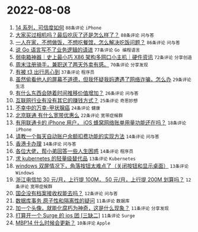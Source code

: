 # 2022-08-08

1. [14 系列，可信度如何](https://www.v2ex.com/t/871325) `88条评论` `iPhone`
1. [大家买过相机吗？最后吃灰了还是怎么样了？](https://www.v2ex.com/t/871366) `88条评论` `问与答`
1. [一人在家，不想做饭，不想吃餐馆，怎么解决吃饭问题？](https://www.v2ex.com/t/871338) `86条评论` `问与答`
1. [说 Go 语言写不了业务逻辑的请进](https://www.v2ex.com/t/871389) `77条评论` `Go 编程语言`
1. [弱电箱神器｜史上最小巧 X86 架构多网口小主机｜硬件资讯](https://www.v2ex.com/t/871348) `72条评论` `分享创造`
1. [周末注册骑手，兼职送了两天外卖有感。](https://www.v2ex.com/t/871350) `70条评论` `分享发现`
1. [有被 t3 出行恶心到](https://www.v2ex.com/t/871388) `37条评论` `程序员`
1. [虽然偷看他人的屏幕不道德，但我怀疑我妈遭遇了网络诈骗，怎么办](https://www.v2ex.com/t/871337) `29条评论` `生活`
1. [有什么东西会随着时间推移价值增加？](https://www.v2ex.com/t/871343) `26条评论` `问与答`
1. [互联网行业有没有其它的赚钱方式？](https://www.v2ex.com/t/871398) `25条评论` `奇思妙想`
1. [不幸中的万幸-甲状腺癌](https://www.v2ex.com/t/871412) `24条评论` `健康`
1. [北京联通 有什么宽带优惠么](https://www.v2ex.com/t/871357) `22条评论` `宽带症候群`
1. [有用联通卡的 iPhone 用户， iOS 蜂窝网络账单用量功能还在吗？](https://www.v2ex.com/t/871369) `18条评论` `iPhone`
1. [请教一个每天自动账户余额扣费功能的实现方法](https://www.v2ex.com/t/871404) `14条评论` `问与答`
1. [香港卡办理](https://www.v2ex.com/t/871381) `14条评论` `问与答`
1. [各位大佬，帮小弟回答一些人生困惑](https://www.v2ex.com/t/871356) `14条评论` `程序员`
1. [求 kubernetes 的轻量级替代品](https://www.v2ex.com/t/871416) `13条评论` `Kubernetes`
1. [windows 双屏情况下，角落按钮太难点了（关闭按钮和显示桌面）](https://www.v2ex.com/t/871323) `13条评论` `Windows`
1. [浙江电信加 30 元/月，上行提 100M， 50 元/月，上行提 200M 划算吗？](https://www.v2ex.com/t/871400) `12条评论` `宽带症候群`
1. [国企没有档案接收权能去吗？](https://www.v2ex.com/t/871341) `12条评论` `问与答`
1. [数据库事务 原子性和隔离性的疑问](https://www.v2ex.com/t/871401) `11条评论` `数据库`
1. [加一个头像，就能化腐朽为神奇，这是什么现象？](https://www.v2ex.com/t/871390) `11条评论` `分享发现`
1. [打算开一个 Surge 的 ios 团 [三缺二]](https://www.v2ex.com/t/871319) `11条评论` `Surge`
1. [MBP14 什么时候会更新？](https://www.v2ex.com/t/871402) `10条评论` `Apple`
